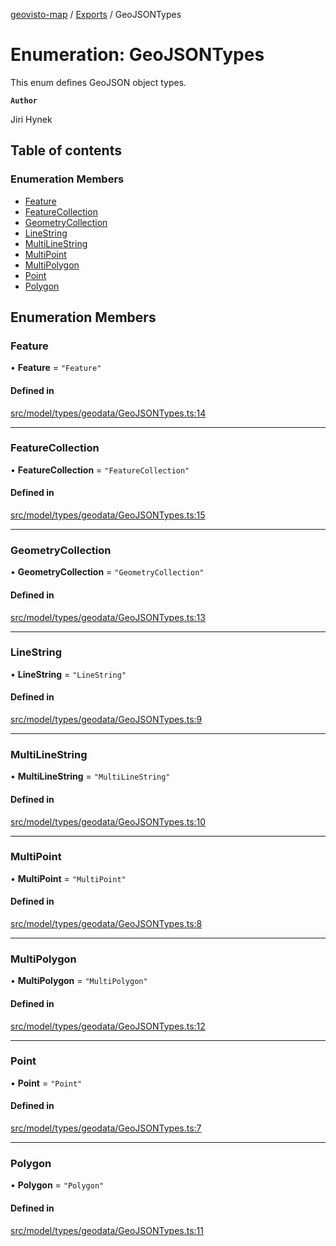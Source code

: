 [geovisto-map](../README.md) / [Exports](../modules.md) / GeoJSONTypes

# Enumeration: GeoJSONTypes

This enum defines GeoJSON object types.

**`Author`**

Jiri Hynek

## Table of contents

### Enumeration Members

- [Feature](GeoJSONTypes.md#feature)
- [FeatureCollection](GeoJSONTypes.md#featurecollection)
- [GeometryCollection](GeoJSONTypes.md#geometrycollection)
- [LineString](GeoJSONTypes.md#linestring)
- [MultiLineString](GeoJSONTypes.md#multilinestring)
- [MultiPoint](GeoJSONTypes.md#multipoint)
- [MultiPolygon](GeoJSONTypes.md#multipolygon)
- [Point](GeoJSONTypes.md#point)
- [Polygon](GeoJSONTypes.md#polygon)

## Enumeration Members

### Feature

• **Feature** = ``"Feature"``

#### Defined in

[src/model/types/geodata/GeoJSONTypes.ts:14](https://github.com/geovisto/geovisto-map/blob/e22d774889dbc28cc1ec62933ecf6bab6690f172/src/model/types/geodata/GeoJSONTypes.ts#L14)

___

### FeatureCollection

• **FeatureCollection** = ``"FeatureCollection"``

#### Defined in

[src/model/types/geodata/GeoJSONTypes.ts:15](https://github.com/geovisto/geovisto-map/blob/e22d774889dbc28cc1ec62933ecf6bab6690f172/src/model/types/geodata/GeoJSONTypes.ts#L15)

___

### GeometryCollection

• **GeometryCollection** = ``"GeometryCollection"``

#### Defined in

[src/model/types/geodata/GeoJSONTypes.ts:13](https://github.com/geovisto/geovisto-map/blob/e22d774889dbc28cc1ec62933ecf6bab6690f172/src/model/types/geodata/GeoJSONTypes.ts#L13)

___

### LineString

• **LineString** = ``"LineString"``

#### Defined in

[src/model/types/geodata/GeoJSONTypes.ts:9](https://github.com/geovisto/geovisto-map/blob/e22d774889dbc28cc1ec62933ecf6bab6690f172/src/model/types/geodata/GeoJSONTypes.ts#L9)

___

### MultiLineString

• **MultiLineString** = ``"MultiLineString"``

#### Defined in

[src/model/types/geodata/GeoJSONTypes.ts:10](https://github.com/geovisto/geovisto-map/blob/e22d774889dbc28cc1ec62933ecf6bab6690f172/src/model/types/geodata/GeoJSONTypes.ts#L10)

___

### MultiPoint

• **MultiPoint** = ``"MultiPoint"``

#### Defined in

[src/model/types/geodata/GeoJSONTypes.ts:8](https://github.com/geovisto/geovisto-map/blob/e22d774889dbc28cc1ec62933ecf6bab6690f172/src/model/types/geodata/GeoJSONTypes.ts#L8)

___

### MultiPolygon

• **MultiPolygon** = ``"MultiPolygon"``

#### Defined in

[src/model/types/geodata/GeoJSONTypes.ts:12](https://github.com/geovisto/geovisto-map/blob/e22d774889dbc28cc1ec62933ecf6bab6690f172/src/model/types/geodata/GeoJSONTypes.ts#L12)

___

### Point

• **Point** = ``"Point"``

#### Defined in

[src/model/types/geodata/GeoJSONTypes.ts:7](https://github.com/geovisto/geovisto-map/blob/e22d774889dbc28cc1ec62933ecf6bab6690f172/src/model/types/geodata/GeoJSONTypes.ts#L7)

___

### Polygon

• **Polygon** = ``"Polygon"``

#### Defined in

[src/model/types/geodata/GeoJSONTypes.ts:11](https://github.com/geovisto/geovisto-map/blob/e22d774889dbc28cc1ec62933ecf6bab6690f172/src/model/types/geodata/GeoJSONTypes.ts#L11)

